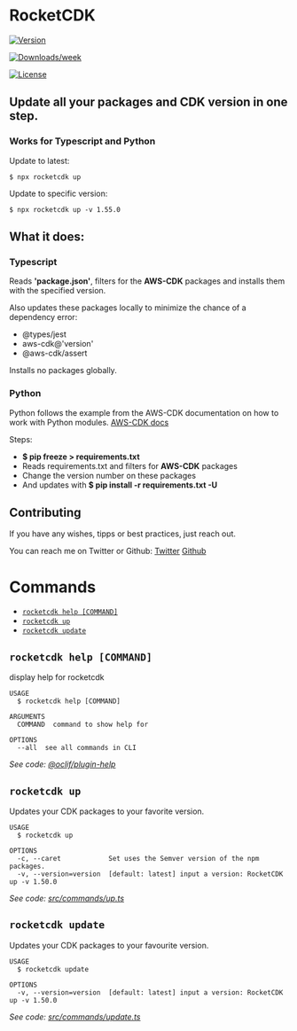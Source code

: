 
# RocketCDK
[![Version](https://img.shields.io/npm/v/rocketcdk.svg)](https://npmjs.org/package/rocketcdk)

[![Downloads/week](https://img.shields.io/npm/dw/rocketcdk.svg)](https://npmjs.org/package/rocketcdk)

[![License](https://img.shields.io/npm/l/rocketcdk.svg)](https://github.com/EdwinRad/rocketcdk/blob/master/package.json)

## Update all your packages and CDK version in one step.
### Works for Typescript and Python
Update to latest:
```sh-session
$ npx rocketcdk up
```
Update to specific version:
```sh-session
$ npx rocketcdk up -v 1.55.0
```

## What it does:

### Typescript
Reads **'package.json'**, filters for the **AWS-CDK** packages and installs them with the specified version.

Also updates these packages locally to minimize the chance of a dependency error:
- @types/jest
- aws-cdk@'version'
- @aws-cdk/assert

Installs no packages globally.

### Python
Python follows the example from the AWS-CDK documentation on how to work with Python modules.
[AWS-CDK docs](https://docs.aws.amazon.com/cdk/latest/guide/work-with-cdk-python.html#python-managemodules)

Steps:
- **$ pip freeze > requirements.txt**
- Reads requirements.txt and filters for **AWS-CDK** packages
- Change the version number on these packages
- And updates with **$ pip install -r requirements.txt -U**


## Contributing
If you have any wishes, tipps or best practices, just reach out.

You can reach me on Twitter or Github:
[Twitter](https://twitter.com/edwin4_)
[Github](https://github.com/EdwinRad/RocketCDK)


# Commands

<!-- commands -->
* [`rocketcdk help [COMMAND]`](#rocketcdk-help-command)
* [`rocketcdk up`](#rocketcdk-up)
* [`rocketcdk update`](#rocketcdk-update)

## `rocketcdk help [COMMAND]`

display help for rocketcdk

```
USAGE
  $ rocketcdk help [COMMAND]

ARGUMENTS
  COMMAND  command to show help for

OPTIONS
  --all  see all commands in CLI
```

_See code: [@oclif/plugin-help](https://github.com/oclif/plugin-help/blob/v3.1.0/src/commands/help.ts)_

## `rocketcdk up`

Updates your CDK packages to your favorite version.

```
USAGE
  $ rocketcdk up

OPTIONS
  -c, --caret            Set uses the Semver version of the npm packages.
  -v, --version=version  [default: latest] input a version: RocketCDK up -v 1.50.0
```

_See code: [src/commands/up.ts](https://github.com/EdwinRad/rocketcdk/blob/v0.2.0/src/commands/up.ts)_

## `rocketcdk update`

Updates your CDK packages to your favourite version.

```
USAGE
  $ rocketcdk update

OPTIONS
  -v, --version=version  [default: latest] input a version: RocketCDK up -v 1.50.0
```

_See code: [src/commands/update.ts](https://github.com/EdwinRad/rocketcdk/blob/v0.2.0/src/commands/update.ts)_
<!-- commandsstop -->
